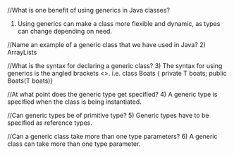 

//What is one benefit of using generics in Java classes?
1)  Using generics can make a class more flexible and dynamic, as types can change depending on need.

//Name an example of a generic class that we have used in Java?
2)  ArrayLists

//What is the syntax for declaring a generic class?
3)  The syntax for using generics is the angled brackets <>.
    i.e. class Boats <T> { private T boats; public Boats(T boats)}

//At what point does the generic type get specified?
4)  A generic type is specified when the class is being instantiated.

//Can generic types be of primitive type?
5)  Generic types have to be specified as reference types.

//Can a generic class take more than one type parameters?
6)  A generic class can take more than one type parameter.
